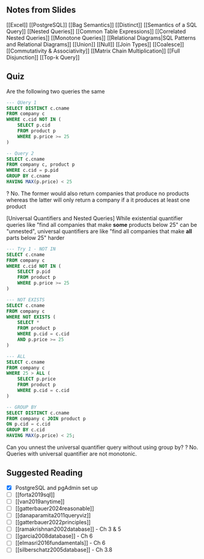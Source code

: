 ## Notes from Slides

[[Excel]]
[[PostgreSQL]]
[[Bag Semantics]]
[[Distinct]]
[[Semantics of a SQL Query]]
[[Nested Queries]]
[[Common Table Expressions]]
[[Correlated Nested Queries]]
[[Monotone Queries]]
[[Relational Diagrams|SQL Patterns and Relational Diagrams]]
[[Union]]
[[Null]]
[[Join Types]]
[[Coalesce]]
[[Commutativity & Associativity]]
[[Matrix Chain Multiplication]]
[[Full Disjunction]]
[[Top-k Query]]

## Quiz

Are the following two queries the same
```sql
--- QUery 1
SELECT DISTINCT c.cname
FROM company c
WHERE c.cid NOT IN (
	SELECT p.cid
	FROM product p
	WHERE p.price >= 25
)

-- Query 2
SELECT c.cname
FROM company c, product p
WHERE c.cid = p.pid
GROUP BY c.cname
HAVING MAX(p.price) < 25
```
?
No. The former would also return companies that produce no products whereas the latter will only return a company if a it produces at least one product

[Universal Quantifiers and Nested Queries]
While existential quantifier queries like "find all companies that make **some** products below 25" can be "unnested", universal quantifiers are like "find all companies that make **all** parts below 25" harder
```sql
--- Try 1 - NOT IN
SELECT c.cname
FROM company c
WHERE c.cid NOT IN (
	SELECT p.pid
	FROM product p
	WHERE p.price >= 25
)

--- NOT EXISTS
SELECT c.cname
FROM company c
WHERE NOT EXISTS (
	SELECT *
	FROM product p
	WHERE p.cid = c.cid
	AND p.price >= 25
)

--- ALL
SELECT c.cname
FROM company c
WHERE 25 > ALL (
	SELECT p.price
	FROM product p
	WHERE p.cid = c.cid
)

-- GROUP BY
SELECT DISTINCT c.cname
FROM company c JOIN product p 
ON p.cid = c.cid
GROUP BY c.cid
HAVING MAX(p.price) < 25;
```
Can you unnest the universal quantifier query without using group by? 
?
No. Queries with universal quantifier are not monotonic.

## Suggested Reading

- [x] PostgreSQL and pgAdmin set up
- [ ] [[forta2019sql]]
- [ ] [[van2019anytime]]
- [ ] [[gatterbauer2024reasonable]]
- [ ] [[danaparamita2011queryviz]]
- [ ] [[gatterbauer2022principles]]
- [ ] [[ramakrishnan2002database]] - Ch 3 & 5
- [ ] [[garcia2008database]] - Ch 6
- [ ] [[elmasri2016fundamentals]] - Ch 6
- [ ] [[silberschatz2005database]] - Ch 3.8